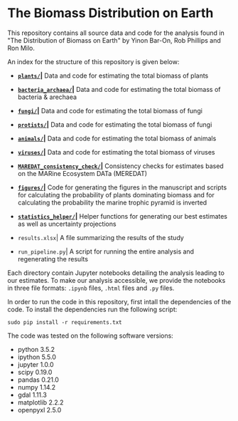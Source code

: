 # The Biomass Distribution on Earth
This repository contains all source data and code for the analysis found in "The Distribution of Biomass on Earth" by Yinon Bar-On, Rob Phillips and Ron Milo.

An index for the structure of this repository is given below:

* **[`plants/`](./plants)|** Data and code for estimating the total biomass of plants

* **[`bacteria_archaea/`](./bacteria_archaea)|** Data and code for estimating the total biomass of bacteria & arechaea

* **[`fungi/`](./fungi)|** Data and code for estimating the total biomass of fungi

* **[`protists/`](./protists)|** Data and code for estimating the total biomass of fungi

* **[`animals/`](./animals)|** Data and code for estimating the total biomass of animals

* **[`viruses/`](./viruses)|** Data and code for estimating the total biomass of viruses

* **[`MAREDAT_consistency_check/`](./MAREDAT_consistency_check)|** Consistency checks for estimates based on the MARine Ecosystem DATa (MEREDAT)

* **[`figures/`](./figures)|** Code for generating the figures in the manuscript and scripts for calculating the probability of plants dominating biomass and for calculating the probability the marine trophic pyramid is inverted

* **[`statistics_helper/`](./statistics_helper)|** Helper functions for generating our best estimates as well as uncertainty projections

* `results.xlsx`| A file summarizing the results of the study

* `run_pipeline.py`| A script for running the entire analysis and regenerating the results

Each directory contain Jupyter notebooks detailing the analysis leading to our estimates. To make our analysis accessible, we provide the notebooks in three file formats: `.ipynb` files, `.html` files and `.py` files.

In order to run the code in this repository, first intall the dependencies of the code. To install the dependencies run the following script:

```sudo pip install -r requirements.txt```

The code was tested on the following software versions:
* python 3.5.2
* ipython 5.5.0
* jupyter 1.0.0
* scipy 0.19.0
* pandas 0.21.0
* numpy 1.14.2
* gdal 1.11.3
* matplotlib 2.2.2
* openpyxl 2.5.0
